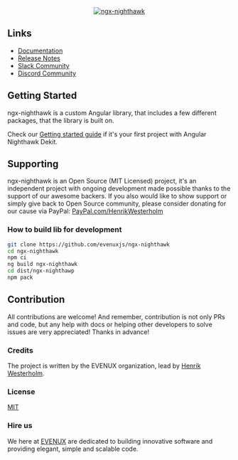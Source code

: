 <a href="https://nighthawk.evenux.com">
<div align="center">
    <img class="mx-auto center-block d-block" src="https://nighthawk.evenux.com/images/logo-small.png" alt="ngx-nighthawk" />
</div>
</a>

## Links

- [Documentation](https://nighthawk.evenux.com)
- [Release Notes](https://nighthawk.evenux.com/changelog)
- [Slack Community](https://join.slack.com/t/evenuxsoftware/shared_invite/zt-2v0bz6g5j-5FzFCtRXBFb0vmBnDPDHfw)
- [Discord Community](https://discord.gg/fCqg5Xyxfr)

## Getting Started

ngx-nighthawk is a custom Angular library, that includes a few different packages, that the library is built on.

Check our [Getting started guide](https://nighthawk.evenux.com/quick-start) if it's your first project with Angular Nighthawk Dekit.

## Supporting

ngx-nighthawk is an Open Source (MIT Licensed) project, it's an independent project with ongoing development made possible thanks to the support of our awesome backers.
If you also would like to show support or simply give back to Open Source community, please consider donating for our cause via PayPal: [PayPal.com/HenrikWesterholm](https://paypal.me/henrikwesterholm)

### How to build lib for development

```bash
git clone https://github.com/evenuxjs/ngx-nighthawk
cd ngx-nighthawk
npm ci
ng build ngx-nighthawk
cd dist/ngx-nighthawp
npm pack
```

## Contribution

All contributions are welcome! And remember, contribution is not only PRs and code, but any help with docs or helping other developers to solve issues are very appreciated! Thanks in advance!

### Credits

The project is written by the EVENUX organization, lead by [Henrik Westerholm](https://westerholm.dev).

### License

[MIT](https://github.com/evenuxjs/ngx-nighthawk/blob/main/LICENSE)

### Hire us

We here at [EVENUX](https://evenux.com) are dedicated to building innovative software and providing elegant, simple and scalable code.
